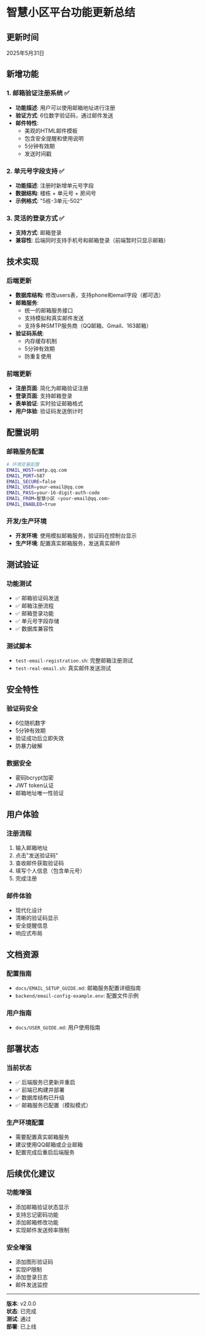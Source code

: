 # 智慧小区平台功能更新总结

## 更新时间
2025年5月31日

## 新增功能

### 1. 邮箱验证注册系统 ✅
- **功能描述**: 用户可以使用邮箱地址进行注册
- **验证方式**: 6位数字验证码，通过邮件发送
- **邮件特性**: 
  - 美观的HTML邮件模板
  - 包含安全提醒和使用说明
  - 5分钟有效期
  - 发送时间戳

### 2. 单元号字段支持 ✅
- **功能描述**: 注册时新增单元号字段
- **数据结构**: 楼栋 + 单元号 + 房间号
- **示例格式**: "5栋-3单元-502"

### 3. 灵活的登录方式 ✅
- **支持方式**: 邮箱登录
- **兼容性**: 后端同时支持手机号和邮箱登录（前端暂时只显示邮箱）

## 技术实现

### 后端更新
- **数据库结构**: 修改users表，支持phone和email字段（都可选）
- **邮箱服务**: 
  - 统一的邮箱服务接口
  - 支持模拟和真实邮件发送
  - 支持多种SMTP服务商（QQ邮箱、Gmail、163邮箱）
- **验证码系统**: 
  - 内存缓存机制
  - 5分钟有效期
  - 防重复使用

### 前端更新
- **注册页面**: 简化为邮箱验证注册
- **登录页面**: 支持邮箱登录
- **表单验证**: 实时验证邮箱格式
- **用户体验**: 验证码发送倒计时

## 配置说明

### 邮箱服务配置
```bash
# 环境变量配置
EMAIL_HOST=smtp.qq.com
EMAIL_PORT=587
EMAIL_SECURE=false
EMAIL_USER=your-email@qq.com
EMAIL_PASS=your-16-digit-auth-code
EMAIL_FROM=智慧小区 <your-email@qq.com>
EMAIL_ENABLED=true
```

### 开发/生产环境
- **开发环境**: 使用模拟邮箱服务，验证码在控制台显示
- **生产环境**: 配置真实邮箱服务，发送真实邮件

## 测试验证

### 功能测试
- ✅ 邮箱验证码发送
- ✅ 邮箱注册流程
- ✅ 邮箱登录功能
- ✅ 单元号字段存储
- ✅ 数据库兼容性

### 测试脚本
- `test-email-registration.sh`: 完整邮箱注册测试
- `test-real-email.sh`: 真实邮件发送测试

## 安全特性

### 验证码安全
- 6位随机数字
- 5分钟有效期
- 验证成功后立即失效
- 防暴力破解

### 数据安全
- 密码bcrypt加密
- JWT token认证
- 邮箱地址唯一性验证

## 用户体验

### 注册流程
1. 输入邮箱地址
2. 点击"发送验证码"
3. 查收邮件获取验证码
4. 填写个人信息（包含单元号）
5. 完成注册

### 邮件体验
- 现代化设计
- 清晰的验证码显示
- 安全提醒信息
- 响应式布局

## 文档资源

### 配置指南
- `docs/EMAIL_SETUP_GUIDE.md`: 邮箱服务配置详细指南
- `backend/email-config-example.env`: 配置文件示例

### 用户指南
- `docs/USER_GUIDE.md`: 用户使用指南

## 部署状态

### 当前状态
- ✅ 后端服务已更新并重启
- ✅ 前端已构建并部署
- ✅ 数据库结构已升级
- ✅ 邮箱服务已配置（模拟模式）

### 生产环境配置
- 需要配置真实邮箱服务
- 建议使用QQ邮箱或企业邮箱
- 配置完成后重启后端服务

## 后续优化建议

### 功能增强
- 添加邮箱验证状态显示
- 支持忘记密码功能
- 添加邮箱修改功能
- 实现邮件发送频率限制

### 安全增强
- 添加图形验证码
- 实现IP限制
- 添加登录日志
- 邮件发送监控

---

**版本**: v2.0.0  
**状态**: 已完成  
**测试**: 通过  
**部署**: 已上线 